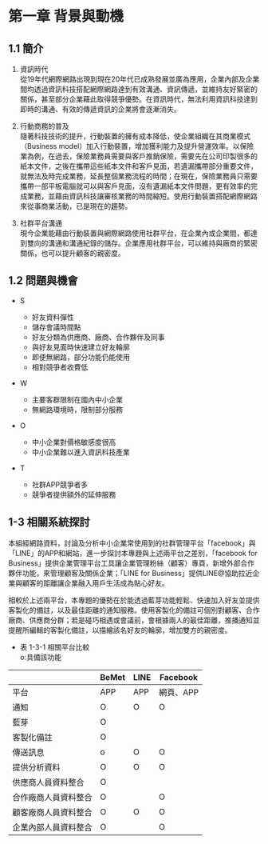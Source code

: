 # 第一章 背景與動機

## 1.1 簡介

1. 資訊時代  
    從19年代網際網路出現到現在20年代已成熟發展並廣為應用，企業內部及企業間均透過資訊科技搭配網際網路達到有效溝通、資訊傳遞，並維持友好緊密的關係，甚至部分企業藉此取得競爭優勢。在資訊時代，無法利用資訊科技達到即時的溝通、有效的傳遞資訊的企業將會逐漸消失。

2. 行動商務的普及  
    隨著科技技術的提升，行動裝置的擁有成本降低，使企業組織在其商業模式（Business model）加入行動裝置，增加獲利能力及提升營運效率。以保險業為例，在過去，保險業務員需要與客戶推銷保險，需要先在公司印製很多的紙本文件，之後在攜帶這些紙本文件和客戶見面，若遺漏攜帶部分重要文件，就無法及時完成業務，延長整個業務流程的時間；在現在，保險業務員只需要攜帶一部平板電腦就可以與客戶見面，沒有遺漏紙本文件問題，更有效率的完成業務，並藉由資訊科技讓審核業務的時間縮短。使用行動裝置搭配網際網路來從事商業活動，已是現在的趨勢。

3. 社群平台溝通  
    現今企業能藉由行動裝置與網際網路使用社群平台，在企業內或企業間，都達到雙向的溝通和溝通紀錄的儲存。企業應用社群平台，可以維持與廠商的緊密關係，也可以提升顧客的親密度。

## 1.2 問題與機會

* S
    * 好友資料彈性
    * 儲存會議時間點
    * 好友分類為供應商、廠商、合作夥伴及同事
    * 與好友見面時快速建立好友輪廓
    * 即便無網路，部分功能仍能使用
    * 相對競爭者收費低

* W
    * 主要客群限制在國內中小企業
    * 無網路環境時，限制部分服務

* O 
    * 中小企業對價格敏感度很高
    * 中小企業難以進入資訊科技產業

* T
    * 社群APP競爭者多
    * 競爭者提供額外的延伸服務

## 1-3 相關系統探討

本組經網路資料，討論及分析中小企業常使用到的社群管理平台「facebook」與「LINE」的APP和網站，進一步探討本專題與上述兩平台之差別，「facebook for Business」提供企業管理平台工具讓企業管理粉絲（顧客）專頁，新增外部合作夥伴功能，來管理顧客及關係企業；「LINE for Business」提供LINE@協助拉近企業與顧客的距離讓企業融入用戶生活成為貼心好友。

相較於上述兩平台，本專題的優勢在於能透過藍芽功能輕鬆、快速加入好友並提供客製化的備註，以及最佳距離的通知服務。使用客製化的備註可個別對顧客、合作廠商、供應商分群；若是碰巧相遇或會議前，會根據兩人的最佳距離，推播通知並提醒所編輯的客製化備註，以描繪該名好友的輪廓，增加雙方的親密度。

* 表 1-3-1 相關平台比較  
o:具備該功能  

|                      | BeMet | LINE | Facebook  |
| -------------------- | ----- | ---- | --------- |
| 平台                 | APP   | APP  | 網頁、APP |
| 通知                 | O     | O    | O         |
| 藍芽                 | O     |      |           |
| 客製化備註           | O     |      |           |
| 傳送訊息             | o     | O    | O         |
| 提供分析資料         | O     | O    | O         |
| 供應商人員資料整合   | O     |      |           |
| 合作廠商人員資料整合 | O     |      | O         |
| 顧客廠商人員資料整合 | O     | O    | O         |
| 企業內部人員資料整合 | O     |      | O         |